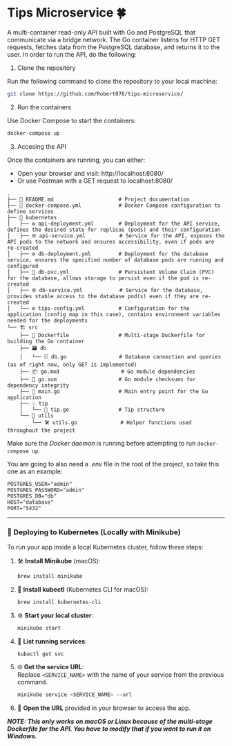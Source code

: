 # Tips Microservice 🍀

A multi-container read-only API built with Go and PostgreSQL that communicate via a bridge network. The Go container listens for HTTP GET requests, fetches data from the PostgreSQL database, and returns it to the user.
In order to run the API, do the following:

1. Clone the repository
   
Run the following command to clone the repository to your local machine:

```bash
git clone https://github.com/Robert076/tips-microservice/
```

2. Run the containers
   
Use Docker Compose to start the containers:

```bash
docker-compose up
```

3. Accesing the API

Once the containers are running, you can either:

 - Open your browser and visit: http://localhost:8080/
 - Or use Postman with a GET request to localhost:8080/


```
.
├── 📖 README.md                     # Project documentation
├── 🐳 docker-compose.yml            # Docker Compose configuration to define services
├── 🚢 kubernetes
│   ├── ⚙️ api-deployment.yml        # Deployment for the API service, defines the desired state for replicas (pods) and their configuration
│   ├── 🌐 api-service.yml           # Service for the API, exposes the API pods to the network and ensures accessibility, even if pods are re-created
│   ├── ⚙️ db-deployment.yml         # Deployment for the database service, ensures the specified number of database pods are running and configured
│   ├── 💾 db-pvc.yml                # Persistent Volume Claim (PVC) for the database, allows storage to persist even if the pod is re-created
│   ├── 🌐 db-service.yml            # Service for the database, provides stable access to the database pod(s) even if they are re-created
│   └── ⚙️ tips-config.yml           # Configuration for the application (config map in this case), contains environment variables needed for the deployments
└── 🏗️ src                           
    ├── 🐋 Dockerfile                # Multi-stage Dockerfile for building the Go container
    ├── 🗃️ db                        
    │   └── 🗄️ db.go                 # Database connection and queries (as of right now, only GET is implemented)
    ├── 📦 go.mod                    # Go module dependencies
    ├── 🔑 go.sum                    # Go module checksums for dependency integrity
    ├── 🚀 main.go                   # Main entry point for the Go application
    ├── 💡 tip                       
    │   └── 📝 tip.go                # Tip structure
    └── 🔧 utils                     
        └── 🛠️ utils.go              # Helper functions used throughout the project
```

Make sure the *Docker daemon* is running before attempting to run `docker-compose up`.

You are going to also need a *.env* file in the root of the project, so take this one as an example:
```
POSTGRES_USER="admin"
POSTGRES_PASSWORD="admin"
POSTGRES_DB="db"
HOST="database"
PORT="5432"
```

---

### 🚀 Deploying to Kubernetes (Locally with Minikube)

To run your app inside a local Kubernetes cluster, follow these steps:

1. 🛠 **Install Minikube** (macOS):  
   ```bash
   brew install minikube
   ```

2. 🧰 **Install kubectl** (Kubernetes CLI for macOS):  
   ```bash
   brew install kubernetes-cli
   ```

3. ⚙️ **Start your local cluster**:  
   ```bash
   minikube start
   ```

4. 📡 **List running services**:  
   ```bash
   kubectl get svc
   ```

5. 🌐 **Get the service URL**:  
   Replace `<SERVICE_NAME>` with the name of your service from the previous command.  
   ```bash
   minikube service <SERVICE_NAME> --url
   ```

6. 🧭 **Open the URL** provided in your browser to access the app.



***NOTE: This only works on macOS or Linux because of the multi-stage Dockerfile for the API. You have to modify that if you want to run it on Windows.***
